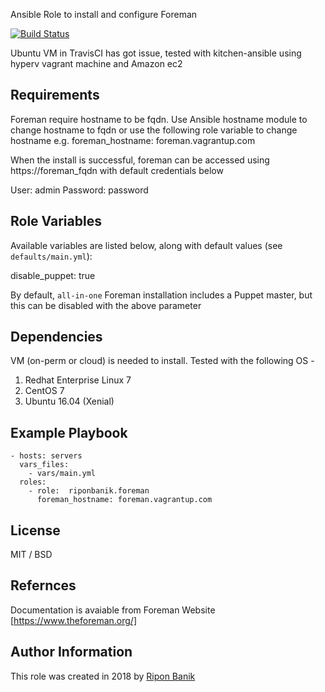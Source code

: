 Ansible Role to install and configure Foreman

[![Build Status](https://travis-ci.org/riponbanik/ansible-role-foreman.svg?branch=master)](https://travis-ci.org/riponbanik/ansible-role-foreman)

Ubuntu VM in TravisCI has got issue, tested with kitchen-ansible using hyperv vagrant machine and Amazon ec2

## Requirements
Foreman require hostname to be fqdn. Use Ansible hostname module to change hostname to fqdn or use the following role variable to change hostname e.g.
   foreman_hostname: foreman.vagrantup.com

When the install is successful, foreman can be accessed using https://foreman_fqdn with default credentials below
 
   User: admin
   Password: password

## Role Variables
Available variables are listed below, along with default values (see `defaults/main.yml`):

   disable_puppet: true

By default, `all-in-one` Foreman installation includes a Puppet master, but this can be disabled with the above parameter

## Dependencies

VM (on-perm or cloud) is needed to install. Tested with the following OS -
 
   1. Redhat Enterprise Linux 7
   2. CentOS 7    
   3. Ubuntu 16.04 (Xenial)   

## Example Playbook

    - hosts: servers
      vars_files:
        - vars/main.yml
      roles:
        - role:  riponbanik.foreman
          foreman_hostname: foreman.vagrantup.com

## License

MIT / BSD


## Refernces
Documentation is avaiable from Foreman Website [https://www.theforeman.org/]


## Author Information

This role was created in 2018 by [Ripon Banik](https://www.linkedin.com/in/ripon-banik-79956b23/)

